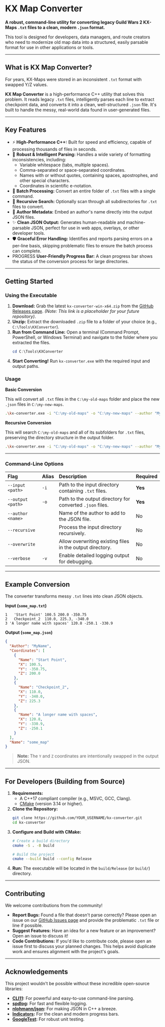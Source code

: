 ﻿# KX Map Converter

**A robust, command-line utility for converting legacy Guild Wars 2 KX-Maps `.txt` files to a clean, modern `.json` format.**

This tool is designed for developers, data managers, and route creators who need to modernize old map data into a structured, easily parsable format for use in other applications or tools.

---

## What is KX Map Converter?

For years, KX-Maps were stored in an inconsistent `.txt` format with swapped Y/Z values.

**KX Map Converter** is a high-performance C++ utility that solves this problem. It reads legacy `.txt` files, intelligently parses each line to extract checkpoint data, and converts it into a clean, well-structured `.json` file. It's built to handle the messy, real-world data found in user-generated files.  

---

## Key Features

*   ⚡️ **High-Performance C++:** Built for speed and efficiency, capable of processing thousands of files in seconds.
*   🧠 **Robust & Intelligent Parsing:** Handles a wide variety of formatting inconsistencies, including:
    *   Variable whitespace (tabs, multiple spaces).
    *   Comma-separated or space-separated coordinates.
    *   Names with or without quotes, containing spaces, apostrophes, and other special characters.
    *   Coordinates in scientific e-notation.
*   📂 **Batch Processing:** Convert an entire folder of `.txt` files with a single command.
*   🔄 **Recursive Search:** Optionally scan through all subdirectories for `.txt` files to convert.
*   📝 **Author Metadata:** Embed an author's name directly into the output JSON files.
*   ✨ **Clean JSON Output:** Generates human-readable and machine-parsable JSON, perfect for use in web apps, overlays, or other developer tools.
*   🛡️ **Graceful Error Handling:** Identifies and reports parsing errors on a per-line basis, skipping problematic files to ensure the batch process can complete.
*   PROGRESS **User-Friendly Progress Bar:** A clean progress bar shows the status of the conversion process for large directories.

---

## Getting Started

### Using the Executable

1.  **Download:** Grab the latest `kx-converter-win-x64.zip` from the [GitHub Releases page](https://github.com/YOUR_USERNAME/kx-converter/releases). *(Note: This link is a placeholder for your future repository)*.
2.  **Unzip:** Extract the downloaded `.zip` file to a folder of your choice (e.g., `C:\Tools\KXConverter`).
3.  **Run from Command Line:** Open a terminal (Command Prompt, PowerShell, or Windows Terminal) and navigate to the folder where you extracted the files.
    ```powershell
    cd C:\Tools\KXConverter
    ```
4.  **Start Converting!** Run `kx-converter.exe` with the required input and output paths.

### Usage

**Basic Conversion**

This will convert all `.txt` files in the `C:\my-old-maps` folder and place the new `.json` files in `C:\my-new-maps`.

```bash
.\kx-converter.exe -i "C:\my-old-maps" -o "C:\my-new-maps" --author "MyName"
```

**Recursive Conversion**

This will search `C:\my-old-maps` and all of its subfolders for `.txt` files, preserving the directory structure in the output folder.

```bash
.\kx-converter.exe -i "C:\my-old-maps" -o "C:\my-new-maps" --author "MyName" --recursive
```

---

### Command-Line Options

| Flag | Alias | Description | Required |
| :--- | :--- | :--- | :--- |
| `--input <path>` | `-i` | Path to the input directory containing `.txt` files. | **Yes** |
| `--output <path>` | `-o` | Path to the output directory for converted `.json` files. | **Yes** |
| `--author <name>` | | Name of the author to add to the JSON file. | No |
| `--recursive` | | Process the input directory recursively. | No |
| `--overwrite` | | Allow overwriting existing files in the output directory. | No |
| `--verbose` | `-v` | Enable detailed logging output for debugging. | No |

---

## Example Conversion

The converter transforms messy `.txt` lines into clean JSON objects.

**Input (`some_map.txt`)**
```
1	'Start Point' 100.5 200.0 -350.75
2   Checkpoint_2  110.0, 225.3, -340.0
3 'A longer name with spaces' 120.8 -250.1 -330.9
```

**Output (`some_map.json`)**
```json
{
  "Author": "MyName",
  "Coordinates": [
    {
      "Name": "Start Point",
      "X": 100.5,
      "Y": -350.75,
      "Z": 200.0
    },
    {
      "Name": "Checkpoint_2",
      "X": 110.0,
      "Y": -340.0,
      "Z": 225.3
    },
    {
      "Name": "A longer name with spaces",
      "X": 120.8,
      "Y": -330.9,
      "Z": -250.1
    }
  ],
  "Name": "some_map"
}
```
> **Note:** The `Y` and `Z` coordinates are intentionally swapped in the output JSON.

---

## For Developers (Building from Source)

1.  **Requirements:**
    *   A C++17 compliant compiler (e.g., MSVC, GCC, Clang).
    *   [CMake](https://cmake.org/download/) (version 3.14 or higher).
2.  **Clone the Repository:**
    ```bash
    git clone https://github.com/YOUR_USERNAME/kx-converter.git
    cd kx-converter
    ```
3.  **Configure and Build with CMake:**
    ```bash
    # Create a build directory
    cmake -S . -B build

    # Build the project
    cmake --build build --config Release
    ```
4.  **Run:** The executable will be located in the `build/Release` (or `build/`) directory.

---

## Contributing

We welcome contributions from the community!

*   **Report Bugs:** Found a file that doesn't parse correctly? Please open an issue on our [GitHub Issues page](https://github.com/YOUR_USERNAME/kx-converter/issues) and provide the problematic `.txt` file or line if possible.
*   **Suggest Features:** Have an idea for a new feature or an improvement? Open an issue to discuss it!
*   **Code Contributions:** If you'd like to contribute code, please open an issue first to discuss your planned changes. This helps avoid duplicate work and ensures alignment with the project's goals.

---

## Acknowledgements

This project wouldn't be possible without these incredible open-source libraries:

*   **[CLI11](https://github.com/CLIUtils/CLI11):** For powerful and easy-to-use command-line parsing.
*   **[spdlog](https://github.com/gabime/spdlog):** For fast and flexible logging.
*   **[nlohmann/json](https://github.com/nlohmann/json):** For making JSON in C++ a breeze.
*   **[Indicators](https://github.com/p-ranav/indicators):** For the clean and modern progress bars.
*   **[GoogleTest](https://github.com/google/googletest):** For robust unit testing.